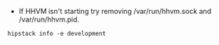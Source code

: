 * If HHVM isn't starting try removing /var/run/hhvm.sock and /var/run/hhvm.pid.


```
hipstack info -e development
```
